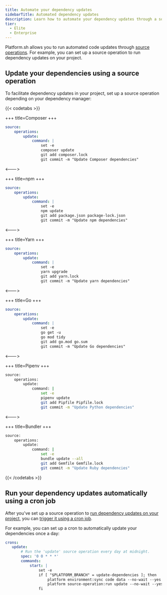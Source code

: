 ```yaml
---
title: Automate your dependency updates
sidebarTitle: Automated dependency updates
description: Learn how to automate your dependency updates through a source operation. You can even trigger your dependency updates automatically using crons.
tier:
  - Elite
  - Enterprise
---
```


Platform.sh allows you to run automated code updates through [source operations](../create-apps/source-operations.md).
For example, you can set up a source operation to run dependency updates on your project.

## Update your dependencies using a source operation

To facilitate dependency updates in your project, set up a source operation depending on your dependency manager:

{{< codetabs >}}

+++
title=Composer
+++

```yaml
source:
    operations:
        update:
            command: |
                set -e
                composer update
                git add composer.lock
                git commit -m "Update Composer dependencies"
```

<--->

+++
title=npm
+++

```yaml
source:
    operations:
        update:
            command: |
                set -e
                npm update
                git add package.json package-lock.json 
                git commit -m "Update npm dependencies"
```

<--->

+++
title=Yarn
+++

```yaml
source:
    operations:
        update:
            command: |
                set -e
                yarn upgrade
                git add yarn.lock
                git commit -m "Update yarn dependencies"
```

<--->

+++
title=Go
+++

```yaml
source:
    operations:
        update:
            command: |
                set -e
                go get -u
                go mod tidy
                git add go.mod go.sum
                git commit -m "Update Go dependencies"
```

<--->

+++
title=Pipenv
+++

```bash
source:
    operations:
        update:
            command: |
                set -e
                pipenv update
                git add Pipfile Pipfile.lock
                git commit -m "Update Python dependencies"
````

<--->

+++
title=Bundler
+++

```bash
source:
    operations:
        update:
            command: |
                set -e
                bundle update --all
                git add Gemfile Gemfile.lock
                git commit -m "Update Ruby dependencies"
```

{{< /codetabs >}}

## Run your dependency updates automatically using a cron job

After you've set up a source operation to [run dependency updates on your project](#update-your-dependencies-using-a-source-operation),
you can [trigger it using a cron job](../create-apps/source-operations.md#automated-source-operations-using-a-cron-job).

For example, you can set up a cron to automatically update your dependencies once a day:

```yaml {location=".platform.app.yaml"}
crons:
   update:
       # Run the 'update' source operation every day at midnight.
       spec: '0 0 * * *'
       commands:
           start: |
               set -e
               if [ "$PLATFORM_BRANCH" = update-dependencies ]; then
                   platform environment:sync code data --no-wait --yes
                   platform source-operation:run update --no-wait --yes
               fi
```